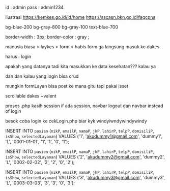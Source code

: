 id : admin
pass : admin1234

ilustrasi
https://kemkes.go.id/id/home
https://sscasn.bkn.go.id/faqcpns

bg-blue-200
bg-gray-800
bg-gray-100
text-blue-700

border-width : 3px;
border-color : gray ;


manusia biasa > laykes > form > habis form ga langsung masuk ke dakes

harus : 
login

apakah yang datanya tadi kita masukkan ke data kesehatan???
kalau ya 

dan dan
kalau yang login
bisa crud



mungkin formLayan bisa post ke mana gitu tapi pakai isset

scrollable dakes ~valent

proses .php kasih session
if ada session, navbar logout dan navbar instead of login



besok coba login ke cekLogin.php biar kyk windyiwndywindywindy


INSERT INTO `pasien` (`nikP`, `emailP`, `namaP`, `jkP`, `lahirP`, `telpP`, `domisiliP`, `isShow`, `selectedLayanan`) VALUES ('1', 'akudummy1@gmail.com', 'dummy1', 'L', '0001-01-01', '1', '1', '0', '1');

INSERT INTO `pasien` (`nikP`, `emailP`, `namaP`, `jkP`, `lahirP`, `telpP`, `domisiliP`, `isShow`, `selectedLayanan`) VALUES ('2', 'akudummy2@gmail.com', 'dummy2', 'L', '0002-02-02', '2', '2', '0', '2');

INSERT INTO `pasien` (`nikP`, `emailP`, `namaP`, `jkP`, `lahirP`, `telpP`, `domisiliP`, `isShow`, `selectedLayanan`) VALUES ('3', 'akudummy3@gmail.com', 'dummy3', 'L', '0003-03-03', '3', '3', '0', '3');